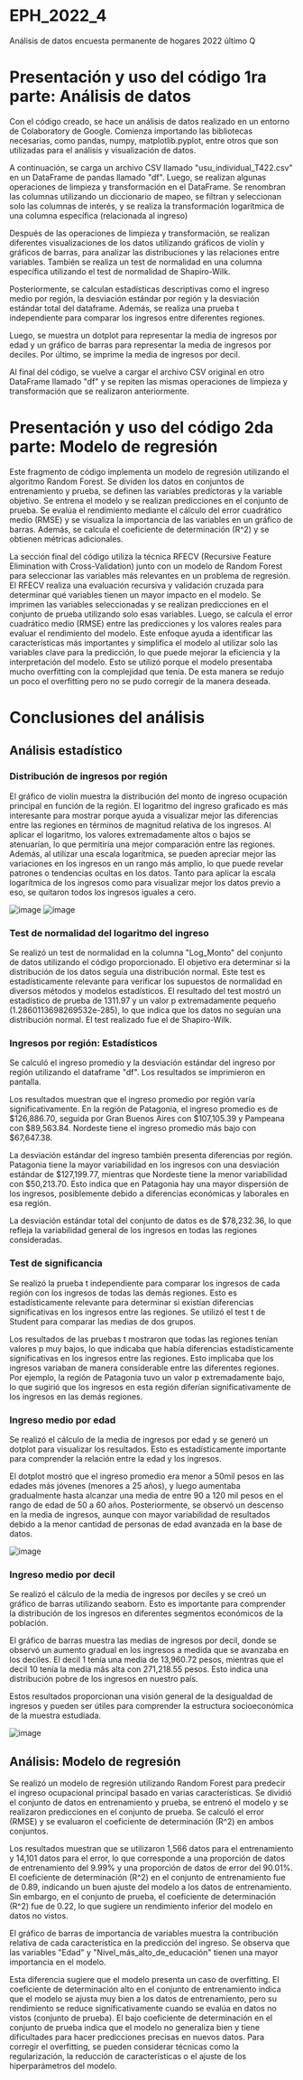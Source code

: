 # EPH_2022_4
Análisis de datos encuesta permanente de hogares 2022 último Q


# Presentación y uso del código 1ra parte: Análisis de datos
Con el código creado, se hace un análisis de datos realizado en un entorno de Colaboratory de Google. Comienza importando las bibliotecas necesarias, como pandas, numpy, matplotlib.pyplot, entre otros que son utilizadas para el análisis y visualización de datos.

A continuación, se carga un archivo CSV llamado "usu_individual_T422.csv" en un DataFrame de pandas llamado "df". Luego, se realizan algunas operaciones de limpieza y transformación en el DataFrame. Se renombran las columnas utilizando un diccionario de mapeo, se filtran y seleccionan solo las columnas de interés, y se realiza la transformación logarítmica de una columna específica (relacionada al ingreso)

Después de las operaciones de limpieza y transformación, se realizan diferentes visualizaciones de los datos utilizando gráficos de violín y gráficos de barras, para analizar las distribuciones y las relaciones entre variables. También se realiza un test de normalidad en una columna específica utilizando el test de normalidad de Shapiro-Wilk.

Posteriormente, se calculan estadísticas descriptivas como el ingreso medio por región, la desviación estándar por región y la desviación estándar total del dataframe. Además, se realiza una prueba t independiente para comparar los ingresos entre diferentes regiones.

Luego, se muestra un dotplot para representar la media de ingresos por edad y un gráfico de barras para representar la media de ingresos por deciles. Por último, se imprime la media de ingresos por decil.

Al final del código, se vuelve a cargar el archivo CSV original en otro DataFrame llamado "df" y se repiten las mismas operaciones de limpieza y transformación que se realizaron anteriormente.

# Presentación y uso del código 2da parte: Modelo de regresión
Este fragmento de código implementa un modelo de regresión utilizando el algoritmo Random Forest. Se dividen los datos en conjuntos de entrenamiento y prueba, se definen las variables predictoras y la variable objetivo. Se entrena el modelo y se realizan predicciones en el conjunto de prueba. Se evalúa el rendimiento mediante el cálculo del error cuadrático medio (RMSE) y se visualiza la importancia de las variables en un gráfico de barras. Además, se calcula el coeficiente de determinación (R^2) y se obtienen métricas adicionales. 

La sección final del código utiliza la técnica RFECV (Recursive Feature Elimination with Cross-Validation) junto con un modelo de Random Forest para seleccionar las variables más relevantes en un problema de regresión. El RFECV realiza una evaluación recursiva y validación cruzada para determinar qué variables tienen un mayor impacto en el modelo. Se imprimen las variables seleccionadas y se realizan predicciones en el conjunto de prueba utilizando solo esas variables. Luego, se calcula el error cuadrático medio (RMSE) entre las predicciones y los valores reales para evaluar el rendimiento del modelo. Este enfoque ayuda a identificar las características más importantes y simplifica el modelo al utilizar solo las variables clave para la predicción, lo que puede mejorar la eficiencia y la interpretación del modelo. Esto se utilizó porque el modelo presentaba mucho overfitting con la complejidad que tenía. De esta manera se redujo un poco el overfitting pero no se pudo corregir de la manera deseada.

# Conclusiones del análisis

## Análisis estadístico 

### Distribución de ingresos por región

El gráfico de violín muestra la distribución del monto de ingreso ocupación principal en función de la región.  El logaritmo del ingreso graficado es más interesante para mostrar porque ayuda a visualizar mejor las diferencias entre las regiones en términos de magnitud relativa de los ingresos. Al aplicar el logaritmo, los valores extremadamente altos o bajos se atenuarían, lo que permitiría una mejor comparación entre las regiones. Además, al utilizar una escala logarítmica, se pueden apreciar mejor las variaciones en los ingresos en un rango más amplio, lo que puede revelar patrones o tendencias ocultas en los datos. Tanto para aplicar la escala logarítmica de los ingresos como para visualizar mejor los datos previo a eso, se quitaron todos los ingresos iguales a cero.

![image](https://github.com/GianfrancoE/EPH_2022_4/assets/137568096/01b11afc-43b7-4140-831a-6f1f406322e7)
![image](https://github.com/GianfrancoE/EPH_2022_4/assets/137568096/3d44e717-837c-46fb-bb8b-157d8e36ae85)

### Test de normalidad del logaritmo del ingreso

Se realizó un test de normalidad en la columna "Log_Monto" del conjunto de datos utilizando el código proporcionado. El objetivo era determinar si la distribución de los datos seguía una distribución normal. Este test es estadísticamente relevante para verificar los supuestos de normalidad en diversos métodos y modelos estadísticos. El resultado del test mostró un estadístico de prueba de 1311.97 y un valor p extremadamente pequeño (1.2860113698269532e-285), lo que indica que los datos no seguían una distribución normal. El test realizado fue el de Shapiro-Wilk.

### Ingresos por región: Estadísticos
Se calculó el ingreso promedio y la desviación estándar del ingreso por región utilizando el dataframe "df". Los resultados se imprimieron en pantalla.

Los resultados muestran que el ingreso promedio por región varía significativamente. En la región de Patagonia, el ingreso promedio es de $126,886.70, seguida por Gran Buenos Aires con $107,105.39 y Pampeana con $89,563.84. Nordeste tiene el ingreso promedio más bajo con $67,647.38.

La desviación estándar del ingreso también presenta diferencias por región. Patagonia tiene la mayor variabilidad en los ingresos con una desviación estándar de $127,199.77, mientras que Nordeste tiene la menor variabilidad con $50,213.70. Esto indica que en Patagonia hay una mayor dispersión de los ingresos, posiblemente debido a diferencias económicas y laborales en esa región.

La desviación estándar total del conjunto de datos es de $78,232.36, lo que refleja la variabilidad general de los ingresos en todas las regiones consideradas.

### Test de significancia
Se realizó la prueba t independiente para comparar los ingresos de cada región con los ingresos de todas las demás regiones. Esto es estadísticamente relevante para determinar si existían diferencias significativas en los ingresos entre las regiones. Se utilizó el test t de Student para comparar las medias de dos grupos.

Los resultados de las pruebas t mostraron que todas las regiones tenían valores p muy bajos, lo que indicaba que había diferencias estadísticamente significativas en los ingresos entre las regiones. Esto implicaba que los ingresos variaban de manera considerable entre las diferentes regiones. Por ejemplo, la región de Patagonia tuvo un valor p extremadamente bajo, lo que sugirió que los ingresos en esta región diferían significativamente de los ingresos en las demás regiones.


### Ingreso medio por edad

Se realizó el cálculo de la media de ingresos por edad y se generó un dotplot para visualizar los resultados. Esto es estadísticamente importante para comprender la relación entre la edad y los ingresos.

El dotplot mostró que el ingreso promedio era menor a 50mil pesos en las edades más jóvenes (menores a 25 años), y luego aumentaba gradualmente hasta alcanzar una media de entre 90 a 120 mil pesos en el rango de edad de 50 a 60 años. Posteriormente, se observó un descenso en la media de ingresos, aunque con mayor variabilidad de resultados debido a la menor cantidad de personas de edad avanzada en la base de datos.

![image](https://github.com/GianfrancoE/EPH_2022_4/assets/137568096/67a16bbe-57c7-4c6d-a678-bcbc855dcd3f)

### Ingreso medio por decil

Se realizó el cálculo de la media de ingresos por deciles y se creó un gráfico de barras utilizando seaborn. Esto es importante para comprender la distribución de los ingresos en diferentes segmentos económicos de la población.

El gráfico de barras muestra las medias de ingresos por decil, donde se observó un aumento gradual en los ingresos a medida que se avanzaba en los deciles. El decil 1 tenía una media de 13,960.72 pesos, mientras que el decil 10 tenía la media más alta con 271,218.55 pesos. Esto indica una distribución pobre de los ingresos en nuestro país.

Estos resultados proporcionan una visión general de la desigualdad de ingresos y pueden ser útiles para comprender la estructura socioeconómica de la muestra estudiada.

![image](https://github.com/GianfrancoE/EPH_2022_4/assets/137568096/306c4a1e-1a21-454a-902c-0d8a1f9a2317)

## Análisis: Modelo de regresión
Se realizó un modelo de regresión utilizando Random Forest para predecir el ingreso ocupacional principal basado en varias características. Se dividió el conjunto de datos en entrenamiento y prueba, se entrenó el modelo y se realizaron predicciones en el conjunto de prueba. Se calculó el error (RMSE) y se evaluaron el coeficiente de determinación (R^2) en ambos conjuntos.

Los resultados muestran que se utilizaron 1,566 datos para el entrenamiento y 14,101 datos para el error, lo que corresponde a una proporción de datos de entrenamiento del 9.99% y una proporción de datos de error del 90.01%. El coeficiente de determinación (R^2) en el conjunto de entrenamiento fue de 0.89, indicando un buen ajuste del modelo a los datos de entrenamiento. Sin embargo, en el conjunto de prueba, el coeficiente de determinación (R^2) fue de 0.22, lo que sugiere un rendimiento inferior del modelo en datos no vistos.

El gráfico de barras de importancia de variables muestra la contribución relativa de cada característica en la predicción del ingreso. Se observa que las variables "Edad" y "Nivel_más_alto_de_educación" tienen una mayor importancia en el modelo.

Esta diferencia sugiere que el modelo presenta un caso de overfitting. El coeficiente de determinación alto en el conjunto de entrenamiento indica que el modelo se ajusta muy bien a los datos de entrenamiento, pero su rendimiento se reduce significativamente cuando se evalúa en datos no vistos (conjunto de prueba). El bajo coeficiente de determinación en el conjunto de prueba indica que el modelo no generaliza bien y tiene dificultades para hacer predicciones precisas en nuevos datos. Para corregir el overfitting, se pueden considerar técnicas como la regularización, la reducción de características o el ajuste de los hiperparámetros del modelo.



